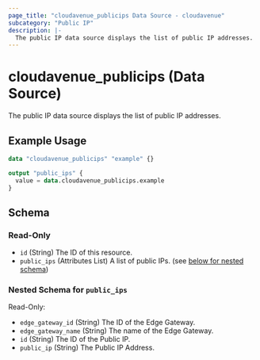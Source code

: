 ```yaml
---
page_title: "cloudavenue_publicips Data Source - cloudavenue"
subcategory: "Public IP"
description: |-
  The public IP data source displays the list of public IP addresses.
---
```


# cloudavenue_publicips (Data Source)

The public IP data source displays the list of public IP addresses.

## Example Usage

```terraform
data "cloudavenue_publicips" "example" {}

output "public_ips" {
  value = data.cloudavenue_publicips.example
}
```

<!-- schema generated by tfplugindocs -->
## Schema

### Read-Only

- `id` (String) The ID of this resource.
- `public_ips` (Attributes List) A list of public IPs. (see [below for nested schema](#nestedatt--public_ips))

<a id="nestedatt--public_ips"></a>
### Nested Schema for `public_ips`

Read-Only:

- `edge_gateway_id` (String) The ID of the Edge Gateway.
- `edge_gateway_name` (String) The name of the Edge Gateway.
- `id` (String) The ID of the Public IP.
- `public_ip` (String) The Public IP Address.

